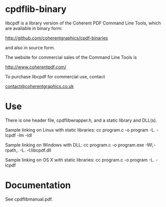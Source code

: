 cpdflib-binary
==============

libcpdf is a library version of the Coherent PDF Command Line Tools, which are
available in binary form:

http://github.com/coherentgraphics/cpdf-binaries

and also in source form.

The website for commercial sales of the Command Line Tools is

http://www.coherentpdf.com/

To purchase libcpdf for commercial use, contact

contact@coherentgraphics.co.uk


Use
===

There is one header file, cpdflibwrapper.h, and a static library and DLL(s).

Sample linking on Linux with static libraries:
cc program.c -o program -L. -lcpdf -lm -ldl

Sample linking on Windows with DLL:
cc program.c -o program.exe -Wl,-rpath,. -L. -l:libcpdf.dll

Sample linking on OS X with static libraries:
cc program.c -o program -L. -lcpdf


Documentation
=============

See cpdflibmanual.pdf.

